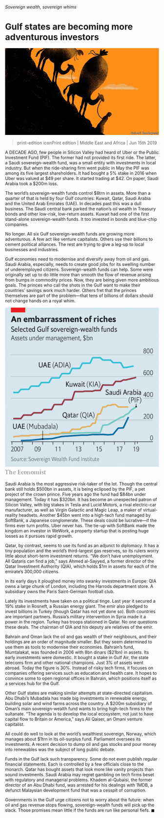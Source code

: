 ###### Sovereign wealth, sovereign whims

# Gulf states are becoming more adventurous investors 

![image](images/20190615_MAD001_0.jpg) 

> print-edition iconPrint edition | Middle East and Africa | Jun 15th 2019 

A DECADE AGO, few people in Silicon Valley had heard of Uber or the Public Investment Fund (PIF). The former had not provided its first ride. The latter, a Saudi sovereign-wealth fund, was a small entity with investments in local industry. But when the ride-sharing firm went public in May the PIF was among its five largest shareholders. It had bought a 5% stake in 2016 when Uber was valued at $49 per share. It started trading at $42. On paper, Saudi Arabia took a $200m loss. 

The world’s sovereign-wealth funds control $8trn in assets. More than a quarter of that is held by four Gulf countries: Kuwait, Qatar, Saudi Arabia and the United Arab Emirates (UAE). In decades past this was a dull business. The Saudi central bank parked the nation’s oil wealth in Treasury bonds and other low-risk, low-return assets. Kuwait had one of the first stand-alone sovereign-wealth funds. It too invested in bonds and blue-chip companies. 

No longer. All six Gulf sovereign-wealth funds are growing more adventurous. A few act like venture capitalists. Others use their billions to cement political alliances. The rest are trying to give a leg-up to local businesses and industries. 

Gulf economies need to modernise and diversify away from oil and gas. Saudi Arabia, especially, needs to create good jobs for its swelling number of underemployed citizens. Sovereign-wealth funds can help. Some were originally set up to do little more than smooth the flow of revenue arising from bumps in commodity prices. Now, they are being given more ambitious goals. The princes who call the shots in the Gulf want to make their countries’ savings work much harder. Others fret that the princes themselves are part of the problem—that tens of billions of dollars should not change hands on a royal whim. 

![image](images/20190615_MAC237.png) 

Saudi Arabia is the most aggressive risk-taker of the lot. Though the central bank still holds $500bn in assets, it is being eclipsed by the PIF, a pet project of the crown prince. Five years ago the fund had $84bn under management. Today it has $320bn. It has become an unexpected patron of Silicon Valley, with big stakes in Tesla and Lucid Motors, a rival electric-car manufacturer, as well as Virgin Galactic and Magic Leap, a maker of virtual-reality headsets. Another $45bn went into a high-tech fund managed by SoftBank, a Japanese conglomerate. These deals could be lucrative—if the firms ever turn profits. Uber never has. The tie-up with SoftBank made the kingdom an investor in WeWork, a property startup that is posting huge losses as it pursues rapid growth. 

Qatar, by contrast, seems to use its fund as an adjunct to diplomacy. It has a tiny population and the world’s third-largest gas reserves, so its rulers worry little about short-term investment returns. “We don’t have unemployment. All Qataris can find a job,” says Ahmed al-Sayyed, a former director of the Qatar Investment Authority (QIA), which holds $1m in assets for each of the emirate’s 300,000 citizens. 

In its early days it ploughed money into swanky investments in Europe: QIA owns a large chunk of London, including the Harrods department store. A subsidiary owns the Paris Saint-Germain football club. 

Lately its investments have taken on a political tinge. Last year it secured a 19% stake in Rosneft, a Russian energy giant. The emir also pledged to invest billions in Turkey (though Qatar has not yet done so). Both countries are important partners. Russia’s military intervention in Syria made it a power in the region. Turkey has troops stationed in Qatar. No one questions these deals. The chairman of QIA and his deputy are relatives of the emir. 

Bahrain and Oman lack the oil and gas wealth of their neighbours, and their holdings are an order of magnitude smaller. But they seem determined to use them as tools to modernise their economies. Bahrain’s fund, Mumtalakat, was founded in 2006 with 8bn dinars ($21bn) in assets. Its early investments were domestic. It bought a stake in Gulf Air, the state telecoms firm and other national champions. Just 3% of assets went abroad. Today the figure is 30%. Instead of risky tech firms, it focuses on companies offering services such as education and health care. It hopes to convince some to open regional offices in Bahrain, which positions itself as a services hub for the Gulf. 

Other Gulf states are making similar attempts at state-directed capitalism. Abu Dhabi’s Mubadala has made big investments in renewable energy, building solar and wind farms across the country. A $200m subsidiary of Oman’s main sovereign-wealth fund wants to bring high-tech firms to the sultanate. “The agenda is to develop the local ecosystem, not just to have capital flow to Britain or America,” says Ali Qaiser, an Omani venture capitalist. 

All could do well to look at the world’s wealthiest sovereign, Norway, which manages about $1trn in its oil-surplus fund. Parliament oversees its investments. A recent decision to dump oil and gas stocks and pour money into renewables was the subject of long public debate. 

Funds in the Gulf lack such transparency. Some do not even publish regular financial statements. Each is controlled by a few officials close to the monarch. Qatar has bought assets that look more like vanity projects than sound investments. Saudi Arabia may regret gambling on tech firms beset with regulatory and managerial problems. Khadem al-Qubaisi, the former director of an Abu Dhabi fund, was arrested for his dealings with 1MDB, a defunct Malaysian development fund that was a cesspit of corruption. 

Governments in the Gulf urge citizens not to worry about the future: when oil and gas revenue stops flowing, sovereign-wealth funds will pick up the slack. Those promises mean little if the funds are run like personal fiefs. ◼ 

